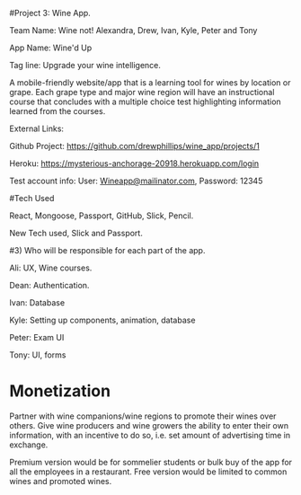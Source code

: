 #Project 3: Wine App.

Team Name: Wine not! Alexandra, Drew, Ivan, Kyle, Peter and Tony

App Name: Wine'd Up

Tag line: Upgrade your wine intelligence.

A mobile-friendly website/app that is a learning tool for wines by location or grape. Each grape type and major wine region will have an instructional course that concludes with a multiple choice test highlighting information learned from the courses. 

External Links:

Github Project: https://github.com/drewphillips/wine_app/projects/1

Heroku: https://mysterious-anchorage-20918.herokuapp.com/login

Test account info:
User: Wineapp@mailinator.com,
Password: 12345


#Tech Used

React, Mongoose, Passport, GitHub, Slick, Pencil.

New Tech used, Slick and Passport.

#3) Who will be responsible for each part of the app.

Ali: UX, Wine courses.

Dean: Authentication.

Ivan: Database

Kyle: Setting up components, animation, database

Peter: Exam UI

Tony: UI, forms

#   Monetization

Partner with wine companions/wine regions to promote their wines over others. Give wine producers and wine growers the ability to enter their own information, with an incentive to do so, i.e. set amount of advertising time in exchange. 

Premium version would be for sommelier students or bulk buy of the app for all the employees in a restaurant. Free version would be limited to common wines and promoted wines. 
